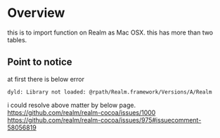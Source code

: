 # Overview
this is to import function on Realm as Mac OSX.
this has more than two tables.

## Point to notice
at first there is below error
```
dyld: Library not loaded: @rpath/Realm.framework/Versions/A/Realm
```

i could resolve above matter by below page.
https://github.com/realm/realm-cocoa/issues/1000
https://github.com/realm/realm-cocoa/issues/975#issuecomment-58056819
